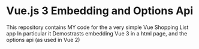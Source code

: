 # Vue.js 3 Embedding and Options Api

This repository contains MY code for the a very simple Vue Shopping List app
In particular it Demostrasts embedding Vue 3 in a html page, and the options api (as used in Vue 2)

